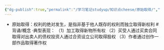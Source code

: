```yaml
---
{"dg-publish":true,"permalink":"/学习笔记studyup/知识点cheese/原始取得/","dgPassFrontmatter":true,"created":"2024-07-14T09:41:16.746+08:00","updated":"2024-09-11T12:34:49.620+08:00"}
---
```


- 原始取得：权利的绝对发生，是指非基于他人既存的权利而独立取得新权利 #背诵/概念 
·典型表现：
（1）加工取得新物所有权
（2）买受人通过买卖合同取得对出卖人的债权投资人通过合资设立公司取得股权
（3）作者通过创作一部作品取得著作权